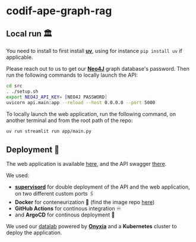 # codif-ape-graph-rag


## Local run 🏛️ 
You need to install to first install [**uv**](https://github.com/astral-sh/uv), using for instance `pip install uv` if applicable.

Please reach out to us to get our [**Neo4J**](https://neo4j.com/) graph database's password. Then run the following commands to locally launch the API:

```bash
cd src
. ./setup.sh
export NEO4J_API_KEY= [NEO4J PASSWORD]
uvicorn api.main:app --reload --host 0.0.0.0 --port 5000
```

To locally launch the web application, run the following command, on another terminal and from the root path of the repo:

```bash
uv run streamlit run app/main.py
```

## Deployment 🚀

The web application is available [here](https://codification-ape-graph-rag.lab.sspcloud.fr/), and the API swagger [there](https://codification-ape-graph-rag.lab.sspcloud.fr/api/docs).

We used:
- [**supervisord**](https://supervisord.org/) for double deployment of the API and the web application, on two different custom ports 🖇️
- **Docker** for conteneurization 🐳 (find the image repo [here](https://hub.docker.com/repository/docker/meilametayebjee/codification-ape-graph-rag-api/general))
- **GitHub Actions** for continous integration ♾️
- and **ArgoCD** for continous deployment 🚀

We used our [datalab](https://datalab.sspcloud.fr/) powered by [**Onyxia**](https://www.onyxia.sh/) and a **Kubernetes** cluster to deploy the application.

